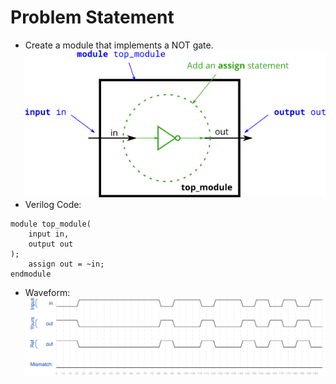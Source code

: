 # Problem Statement
- Create a module that implements a NOT gate.
![NOT](https://github.com/VLSI0072e/HDlBits/blob/main/image/Notgate.png)
- Verilog Code:
```
module top_module(
	input in,
	output out
);
	assign out = ~in;
endmodule
```
- Waveform:
![Waveform](https://github.com/VLSI0072e/HDlBits/blob/main/image/not_waveform.svg)
